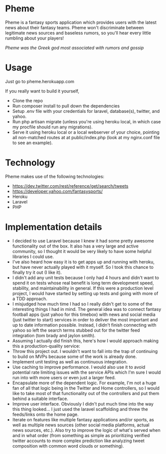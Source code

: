 # Pheme
Pheme is a fantasy sports application which provides users with the latest news about their fantasy teams. Pheme won't discriminate between legitimate news sources and baseless rumors, so you'll hear every little rumbling about your players!

*Pheme was the Greek god most associated with rumors and gossip*

# Usage

Just go to pheme.herokuapp.com

If you really want to build it yourself,
- Clone the repo
- Run composer install to pull down the dependencies
- Setup .env file with your credentials for laravel, database(s), twitter, and yahoo.
- Run php artisan migrate (unless you're using heroku local, in which case my procfile should run any migrations).
- Serve it using heroku local or a local webserver of your choice, pointing all non-matched routes at at public/index.php
(look at my nginx.conf file to see an example).

# Technology
Pheme makes use of the following technologies:
- https://dev.twitter.com/rest/reference/get/search/tweets
- https://developer.yahoo.com/fantasysports/
- Heroku
- Laravel
- PHP

# Implementation details
- I decided to use Laravel because I knew it had some pretty awesome functionality out of the box. It also has a very
large and active community, so I thought it would be very likely to have some helpful libraries I could use.
- I've also heard how easy it is to get apps up and running with heroku, but have never actually played with it myself.
So I took this chance to finally try it out (I like it).
- I didn't add any unit tests because I only had 4 hours and didn't want to spend it on tests whose real benefit is long
term development speed, stability, and maintainability in general. If this were a production level project, I would have
started by setting up tests and going with more of a TDD approach.
- I misjudged how much time I had so I really didn't get to some of the interesting things I had in mind. The general idea
was to connect fantasy football apps (just yahoo for this timebox) with news and social media (just twitter to start)
services in order to deliver the most important and up to date information possible. Instead, I didn't finish connecting
with yahoo so left the search terms stubbed out for the twitter feed integration (tom brady and jaylon smith).
- Assuming I actually did finish this, here's how I would approach making this a production-quality service:
 - Throw this project out. I wouldn't want to fall into the trap of continuing to build on MVPs because some of the work
 is already done.
 - Implement unit testing as well as continuous integration.
 - Use caching to improve performance. I would also use it to avoid potential rate limiting issues with the service APIs
 which I'm sure I would run into with more users or even just a larger feed.
 - Encapsulate more of the dependent logic. For example, I'm not a huge fan of all that logic being in the Twitter and
 Home controllers, so I would like to take most of that functionality out of the controllers and put them behind a
 suitable interface.
 - Improve user interface. Obviously I didn't put much time into the way this thing looked... I just used the laravel
 scaffolding and threw the feeds/links onto the home page.
 - Iterate on features like multiple fantasy applications and/or sports, as well as multiple news sources (other social
 media platforms, actual news sources, etc.). Also try to improve the logic of what's served when and in what order
 (from something as simple as prioritizing verified twitter accounts to more complex prediction like analyzing tweet
 composition with common word clouds or something).
